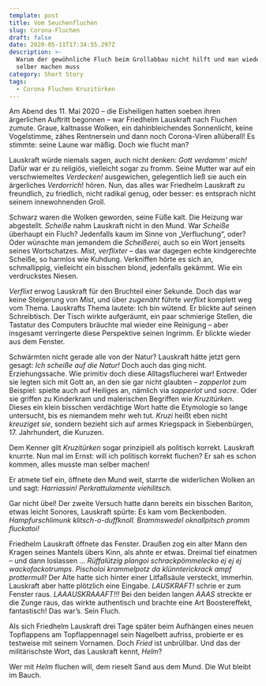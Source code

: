 ```yaml
---
template: post
title: Vom Seuchenfluchen
slug: Corona-Fluchen
draft: false
date: 2020-05-11T17:34:55.297Z
description: >-
  Warum der gewöhnliche Fluch beim Grollabbau nicht hilft und man wieder alles
  selber machen muss
category: Short Story
tags:
  - Corona Fluchen Kruzitürken
---
```

Am Abend des 11. Mai 2020 – die Eisheiligen hatten soeben ihren ärgerlichen Auftritt begonnen – war Friedhelm Lauskraft nach Fluchen zumute. Graue, kaltnasse Wolken, ein dahinbleichendes Sonnenlicht, keine Vogelstimme, zähes Rentnersein und dann noch Corona-Viren allüberall! Es stimmte: seine Laune war mäßig. Doch wie flucht man?



Lauskraft würde niemals sagen, auch nicht denken: *Gott verdamm' mich!* Dafür war er zu religiös, vielleicht sogar zu fromm. Seine Mutter war auf ein verschwiemeltes *Verdecken!* ausgewichen, gelegentlich ließ sie auch ein ärgerliches *Verdorrich*! hören. Nun, das alles war Friedhelm Lauskraft zu freundlich, zu friedlich, nicht radikal genug, oder besser: es entsprach nicht seinem innewohnenden Groll.



Schwarz waren die Wolken geworden, seine Füße kalt. Die Heizung war abgestellt. *Scheiße* nahm Lauskraft nicht in den Mund. War *Scheiße* überhaupt ein Fluch? Jedenfalls kaum im Sinne von „Verfluchung“, oder? Oder wünschte man jemandem die *Scheißerei*, auch so ein Wort jenseits seines Wortschatzes. *Mist, verflixter* – das war dagegen echte kindgerechte Scheiße, so harmlos wie Kuhdung. Verkniffen hörte es sich an, schmallippig, vielleicht ein bisschen blond, jedenfalls gekämmt. Wie ein verdruckstes Niesen.



*Verflixt* erwog Lauskraft für den Bruchteil einer Sekunde. Doch das war keine Steigerung von *Mist*, und über *zugenäht* führte *verflixt* komplett weg vom Thema. Lauskrafts Thema lautete: Ich bin wütend. Er blickte auf seinen Schreibtisch. Der Tisch wirkte aufgeräumt, ein paar schmierige Stellen, die Tastatur des Computers bräuchte mal wieder eine Reinigung – aber insgesamt verringerte diese Perspektive seinen Ingrimm. Er blickte wieder aus dem Fenster.



Schwärmten nicht gerade alle von der Natur? Lauskraft hätte jetzt gern gesagt: *Ich scheiße auf die Natur!* Doch auch das ging nicht. Erziehungssache. Wie primitiv doch diese Alltagsflucherei war! Entweder sie legten sich mit Gott an, an den sie gar nicht glaubten – *zapperlot* zum Beispiel: spielte auch auf Heiliges an, nämlich via *sapperlot* und *sacre*. Oder sie griffen zu Kinderkram und malerischen Begriffen wie *Kruzitürken*. Dieses ein klein bisschen verdächtige Wort hatte die Etymologie so lange untersucht, bis es niemandem mehr weh tut. *Kruzi* heißt eben nicht *kreuziget sie*, sondern bezieht sich auf armes Kriegspack in Siebenbürgen, 17. Jahrhundert, die Kuruzen.



Dem Kenner gilt *Kruzitürken* sogar prinzipiell als politisch korrekt. Lauskraft knurrte. Nun mal im Ernst: will ich politisch korrekt fluchen? Er sah es schon kommen, alles musste man selber machen! 



Er atmete tief ein, öffnete den Mund weit, starrte die widerlichen Wolken an und sagt: *Harriassin! Perkrattulamente viehilitsch.*



Gar nicht übel! Der zweite Versuch hatte dann bereits ein bisschen Bariton, etwas leicht Sonores, Lauskraft spürte: Es kam vom Beckenboden. *Hampfurschlimunk klitsch-o-duffknoll. Brammswedel oknallpitsch promm fluckatoi!*



Friedhelm Lauskraft öffnete das Fenster. Draußen zog ein alter Mann den Kragen seines Mantels übers Kinn, als ahnte er etwas. Dreimal tief einatmen – und dann loslassen … *Rüffalützig plangoi schrackpömmelecko ej ej ej wackofackotrumps. Pischoloi krammelpotz da klünnterickrack ampf prottermull!* Der Alte hatte sich hinter einer Litfaßsäule versteckt, immerhin. Lauskraft aber hatte plötzlich eine Eingabe. *LAUSKRAFT!* schrie er zum Fenster raus. *LAAAUSKRAAAFT!!!* Bei den beiden langen *AAAS* streckte er die Zunge raus, das wirkte authentisch und brachte eine Art Boostereffekt, fantastisch! Das war’s. Sein Fluch.



Als sich Friedhelm Lauskraft drei Tage später beim Aufhängen eines neuen Topflappens am Topflappennagel sein Nagelbett aufriss, probierte er es testweise mit seinem Vornamen. Doch *Fried* ist unbrüllbar. Und das der militärischste Wort, das Lauskraft kennt, *Helm*?



Wer mit *Helm* fluchen will, dem rieselt Sand aus dem Mund. Die Wut bleibt im Bauch.